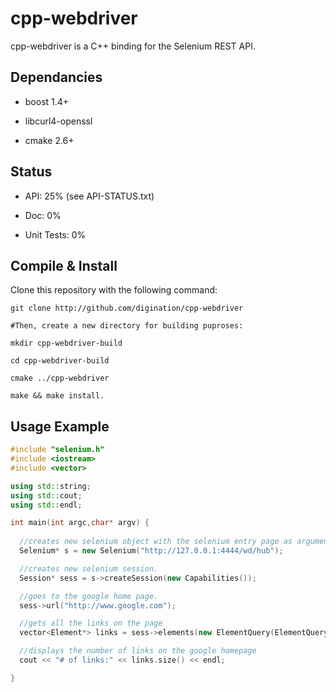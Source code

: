 cpp-webdriver
=============

cpp-webdriver is a C++ binding for the Selenium REST API.

Dependancies
------------

* boost 1.4+

* libcurl4-openssl

* cmake 2.6+

Status
------

* API: 25% (see API-STATUS.txt)

* Doc: 0%

* Unit Tests: 0%


Compile & Install
-----------------

Clone this repository with the following command:

```shell
git clone http://github.com/digination/cpp-webdriver

#Then, create a new directory for building puproses:

mkdir cpp-webdriver-build

cd cpp-webdriver-build

cmake ../cpp-webdriver

make && make install.
```

Usage Example
-------------

```C++
#include "selenium.h"
#include <iostream>
#include <vector>

using std::string;
using std::cout;
using std::endl;

int main(int argc,char* argv) {
	
  //creates new selenium object with the selenium entry page as argument.
  Selenium* s = new Selenium("http://127.0.0.1:4444/wd/hub");

  //creates new selenium session.    
  Session* sess = s->createSession(new Capabilities());

  //goes to the google home page.
  sess->url("http://www.google.com");

  //gets all the links on the page
  vector<Element*> links = sess->elements(new ElementQuery(ElementQuery::STRAT_TAG_NAME,"a"));

  //displays the number of links on the google homepage
  cout << "# of links:" << links.size() << endl;

}
```
